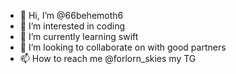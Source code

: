 - 👋 Hi, I’m @66behemoth6
- 👀 I’m interested in coding
- 🌱 I’m currently learning swift
- 💞️ I’m looking to collaborate on with good partners
- 📫 How to reach me @forlorn_skies my TG

<!---
66behemoth6/66behemoth6 is a ✨ special ✨ repository because its `README.md` (this file) appears on your GitHub profile.
You can click the Preview link to take a look at your changes.
--->
